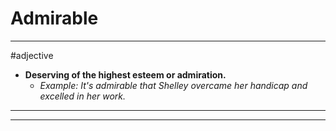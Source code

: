 # Admirable
---
#adjective
- **Deserving of the highest esteem or admiration.**
	- _Example: It's admirable that Shelley overcame her handicap and excelled in her work._
---
---
